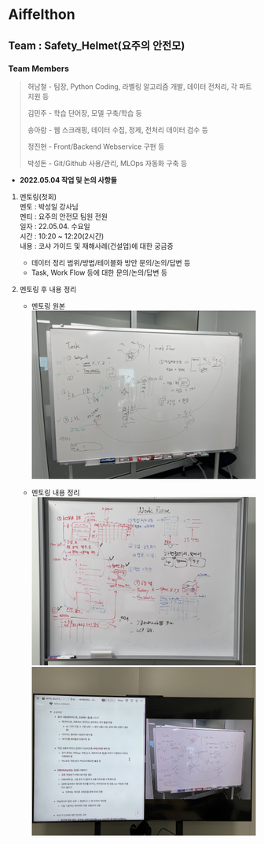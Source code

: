 # Aiffelthon
## Team : Safety_Helmet(요주의 안전모)
### Team Members
> 허남철 - 팀장, Python Coding, 라벨링 알고리즘 개발, 데이터 전처리, 각 파트 지원 등
>
> 김민주 - 학습 단어장, 모델 구축/학습 등
>
> 송아람 - 웹 스크래핑, 데이터 수집, 정제, 전처리 데이터 검수 등
>
> 정진현 - Front/Backend Webservice 구현 등
>
> 박성돈 - Git/Github 사용/관리, MLOps 자동화 구축 등

- __2022.05.04 작업 및 논의 사항들__
1. 멘토링(첫회)  
멘토 : 박성일 강사님  
멘티 : 요주의 안전모 팀원 전원  
일자 : 22.05.04. 수요일  
시간 : 10:20 ~ 12:20(2시간)  
내용 : 코샤 가이드 및 재해사례(건설업)에 대한 궁금증  
    - 데이터 정리 범위/방법/테이블화 방안 문의/논의/답변 등  
    - Task, Work Flow 등에 대한 문의/논의/답변 등  


2. 멘토링 후 내용 정리  
    - 멘토링 원본  
    ![Mentoring_1](https://github.com/ai-castlemoney/Safety_Helmet/blob/master/daily_log/images/mentoring_1.jpg)  


    - 멘토링 내용 정리  
    ![Mentoring_2](https://github.com/ai-castlemoney/Safety_Helmet/blob/master/daily_log/images/mentoring_2.jpg)  
    ![Mentoring_2](https://github.com/ai-castlemoney/Safety_Helmet/blob/master/daily_log/images/mentoring_3.jpg)  